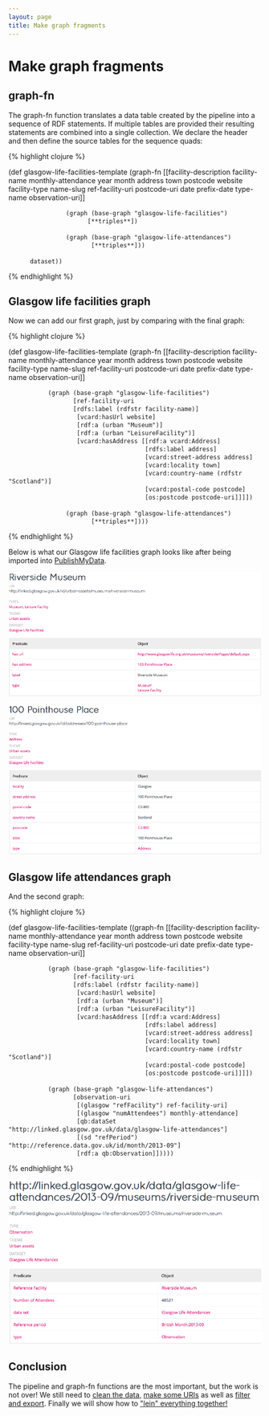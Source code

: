 ```yaml
---
layout: page
title: Make graph fragments
---
```


# Make graph fragments

## graph-fn
The graph-fn function translates a data table created by the pipeline into a sequence of RDF statements. If multiple tables are provided their resulting statements are combined into a single collection. We declare the header and then define the source tables for the sequence quads:

{% highlight clojure %}

(def glasgow-life-facilities-template
    (graph-fn [[facility-description facility-name monthly-attendance
                        year month address town postcode website facility-type
                        name-slug ref-facility-uri postcode-uri date prefix-date
                        type-name observation-uri]]

                    (graph (base-graph "glasgow-life-facilities")
                          [**triples**])

                    (graph (base-graph "glasgow-life-attendances")
                           [**triples**]))

          dataset))

{% endhighlight %}

## Glasgow life facilities graph
Now we can add our first graph, just by comparing with the final graph:


{% highlight clojure %}

(def glasgow-life-facilities-template
    (graph-fn [[facility-description facility-name monthly-attendance
                        year month address town postcode website facility-type
                        name-slug ref-facility-uri postcode-uri date prefix-date
                        type-name observation-uri]]

               (graph (base-graph "glasgow-life-facilities")
                      [ref-facility-uri
                      [rdfs:label (rdfstr facility-name)]
                       [vcard:hasUrl website]
                       [rdf:a (urban "Museum")]
                       [rdf:a (urban "LeisureFacility")]
                       [vcard:hasAddress [[rdf:a vcard:Address]
                                          [rdfs:label address]
                                          [vcard:street-address address]
                                          [vcard:locality town]
                                          [vcard:country-name (rdfstr "Scotland")]
                                          [vcard:postal-code postcode]
                                          [os:postcode postcode-uri]]]])

                    (graph (base-graph "glasgow-life-attendances")
                           [**triples**])))

{% endhighlight %}

Below is what our Glasgow life facilities graph looks like after being imported into [PublishMyData](http://www.swirrl.com/publishmydata).

![pmd screenshot](/assets/931_graph_1.png)

![pmd screenshot](/assets/931_graph_2.png)

## Glasgow life attendances graph
And the second graph:

{% highlight clojure %}

(def glasgow-life-facilities-template
    ((graph-fn [[facility-description facility-name monthly-attendance
                        year month address town postcode website facility-type
                        name-slug ref-facility-uri postcode-uri date prefix-date
                        type-name observation-uri]]

               (graph (base-graph "glasgow-life-facilities")
                      [ref-facility-uri
                      [rdfs:label (rdfstr facility-name)]
                       [vcard:hasUrl website]
                       [rdf:a (urban "Museum")]
                       [rdf:a (urban "LeisureFacility")]
                       [vcard:hasAddress [[rdf:a vcard:Address]
                                          [rdfs:label address]
                                          [vcard:street-address address]
                                          [vcard:locality town]
                                          [vcard:country-name (rdfstr "Scotland")]
                                          [vcard:postal-code postcode]
                                          [os:postcode postcode-uri]]]])

               (graph (base-graph "glasgow-life-attendances")
                      [observation-uri
                       [(glasgow "refFacility") ref-facility-uri]
                       [(glasgow "numAttendees") monthly-attendance]
                       [qb:dataSet "http://linked.glasgow.gov.uk/data/glasgow-life-attendances"]
                       [(sd "refPeriod") "http://reference.data.gov.uk/id/month/2013-09"]
                       [rdf:a qb:Observation]]))))

{% endhighlight %}

![pmd screenshot](/assets/931_graph_3.png)


## Conclusion

The pipeline and graph-fn functions are the most important, but the work is not over! We still need to [clean the data](908_cleaning.html), [make some URIs](911_making_uri.html) as well as [filter and export](941_filter_import.html). Finally we will show how to ["lein" everything together!](951_command_line.html)
